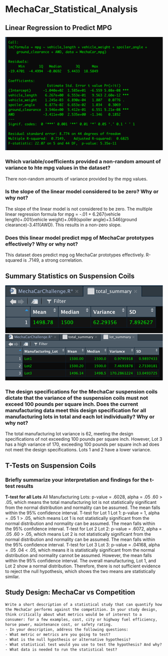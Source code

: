 # MechaCar_Statistical_Analysis

## Linear Regression to Predict MPG

![shot6](shot6.png)

### Which variable/coefficients provided a non-random amount of variance to hte mpg values in the dataset?
There non-random amounts of variance provided by the mpg values. 

### Is the slope of the linear model considered to be zero? Why or why not?
The slope of the linear model is not considered to be zero. The multiple linear regression formula for mpg = -.01 + 6.267(vehicle length)+.001(vehicle weight)+.069(spoiler angle)+3.546(ground clearance)-3.411(AWD). This results in a non-zero slope.

### Does this linear model predict mpg of MechaCar prototypes effectively? Why or why not?
This dataset does predict mpg og MechaCar prototypes effectively. R-squared is .7149, a strong correlation. 

 
## Summary Statistics on Suspension Coils


![shot4](shot4.png)
![shot3](shot3.png)

### The design specifications for the MechaCar suspension coils dictate that the variance of the suspension coils must not exceed 100 pounds per square inch. Does the current manufacturing data meet this design specification for all manufacturing lots in total and each lot individually? Why or why not?
The total manufacturing lot variance is 62, meeting the design specifications of not exceeding 100 pounds per square inch. However, Lot 3 has a high variance of 170, exceeding 100 pounds per square inch ad does not meet the design specifications. Lots 1 and 2 have a lower variance.


## T-Tests on Suspension Coils
### Briefly summarize your interpretation and findings for the t-test results

**T-test for all Lots**
All Manufacturing Lots: p-value = .6028, alpha = .05
            .60 > .05, which means the total manufacturing lot is not statistically significant from the normal distribution and normality can be                      assumed. The mean falls within the 95% confidence interval.
T-test for Lot 1
            Lot 1: p-value = 1, alpha = .05
            1 > .05, which means Lot 1 is not statistically significant from the normal distribution and normality can be assumed. The mean falls within             the 95% confidence interval.
T-test for Lot 2
            Lot 2: p-value = .6072, alpha = .05
            .60 > .05, which means Lot 2 is not statistically significant from the normal distribution and normality can be assumed. The mean falls                   within the 95% confidence interval.
T-test for Lot 3
            Lot 3: p-value = .04168, alpha = .05
            .04 < .05, which means it is statistically significant from the normal distribution and normality cannot be assumed. However, the mean falls             within the 95% confidence interval.
The overall manufacturing, Lot 1, and Lot 2 show a normal distribution. Therefore, there is not sufficient evidence to reject the null hypothesis, which shows the two means are statistically similar.

## Study Design: MechaCar vs Competition
    Write a short description of a statistical study that can quantify how the MechaCar performs against the competition. In your study design, think critically about what metrics would be of interest to a consumer: for a few examples, cost, city or highway fuel efficiency, horse power, maintenance cost, or safety rating.
    - In your description, address the following questions:
    - What metric or metrics are you going to test?
    - What is the null hypothesis or alternative hypothesis?
    - What statistical test would you use to test the hypothesis? And why?
    - What data is needed to run the statistical test?

